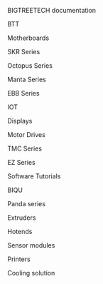 BIGTREETECH documentation

BTT

Motherboards

SKR Series

Octopus Series

Manta Series

EBB Series

IOT

Displays

Motor Drives

TMC Series

EZ Series

Software Tutorials

BIQU

Panda series

Extruders

Hotends

Sensor modules

Printers

Cooling solution

